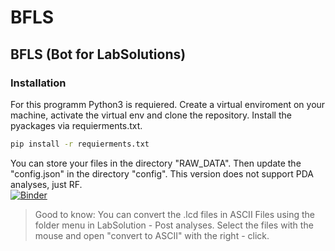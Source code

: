 # BFLS
## BFLS (Bot for LabSolutions)

### Installation
For this programm Python3 is requiered. Create a virtual enviroment on your machine, activate the virtual env and clone the repository. Install the pyackages via requierments.txt.

``` bash
pip install -r requierments.txt 
```
  
You can store your files in the directory "RAW_DATA". Then update the "config.json" in the directory "config". This version does not support PDA analyses, just RF.  
[![Binder](https://mybinder.org/badge_logo.svg)](https://mybinder.org/v2/gh/IceGuyMusic/BFLS/master)

> Good to know:
> You can convert the .lcd files in ASCII Files using the folder menu in LabSolution - Post analyses. Select the files with the mouse and open "convert to ASCII" with the right - click. 
  

